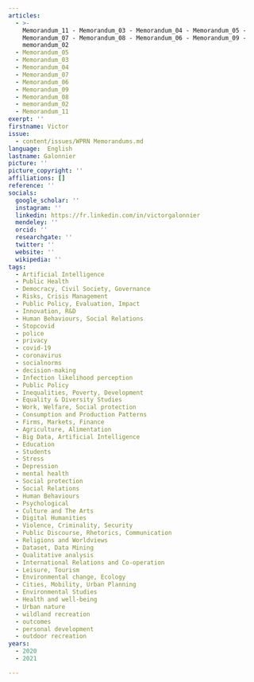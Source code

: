 ```yaml
---
articles:
  - >-
    Memorandum_11 - Memorandum_03 - Memorandum_04 - Memorandum_05 -
    Memorandum_07 - Memorandum_08 - Memorandum_06 - Memorandum_09 -
    memorandum_02
  - Memorandum_05
  - Memorandum_03
  - Memorandum_04
  - Memorandum_07
  - Memorandum_06
  - Memorandum_09
  - Memorandum_08
  - memorandum_02
  - Memorandum_11
exerpt: ''
firstname: Victor
issue:
  - content/issues/WPRN Memorandums.md
language:  English
lastname: Galonnier
picture: ''
picture_copyright: ''
affiliations: []
reference: ''
socials:
  google_scholar: ''
  instagram: ''
  linkedin: https://fr.linkedin.com/in/victorgalonnier
  mendeley: ''
  orcid: ''
  researchgate: ''
  twitter: ''
  website: ''
  wikipedia: ''
tags:
  - Artificial Intelligence
  - Public Health
  - Democracy, Civil Society, Governance
  - Risks, Crisis Management
  - Public Policy, Evaluation, Impact
  - Innovation, R&D
  - Human Behaviours, Social Relations
  - Stopcovid
  - police
  - privacy
  - covid-19
  - coronavirus
  - socialnorms
  - decision-making
  - Infection likelihood perception
  - Public Policy
  - Inequalities, Poverty, Development
  - Equality & Diversity Studies
  - Work, Welfare, Social protection
  - Consumption and Production Patterns
  - Firms, Markets, Finance
  - Agriculture, Alimentation
  - Big Data, Artificial Intelligence
  - Education
  - Students
  - Stress
  - Depression
  - mental health
  - Social protection
  - Social Relations
  - Human Behaviours
  - Psychological
  - Culture and The Arts
  - Digital Humanities
  - Violence, Criminality, Security
  - Public Discourse, Rhetorics, Communication
  - Religions and Worldviews
  - Dataset, Data Mining
  - Qualitative analysis
  - International Relations and Co-operation
  - Leisure, Tourism
  - Environmental change, Ecology
  - Cities, Mobility, Urban Planning
  - Environmental Studies
  - Health and well-being
  - Urban nature
  - wildland recreation
  - outcomes
  - personal development
  - outdoor recreation
years:
  - 2020
  - 2021

---
```

